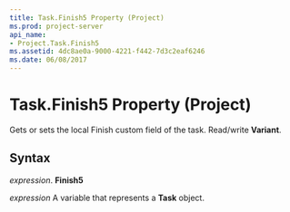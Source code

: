 ```yaml
---
title: Task.Finish5 Property (Project)
ms.prod: project-server
api_name:
- Project.Task.Finish5
ms.assetid: 4dc8ae0a-9000-4221-f442-7d3c2eaf6246
ms.date: 06/08/2017
---
```



# Task.Finish5 Property (Project)

Gets or sets the local Finish custom field of the task. Read/write **Variant**.


## Syntax

 _expression_. **Finish5**

 _expression_ A variable that represents a **Task** object.


